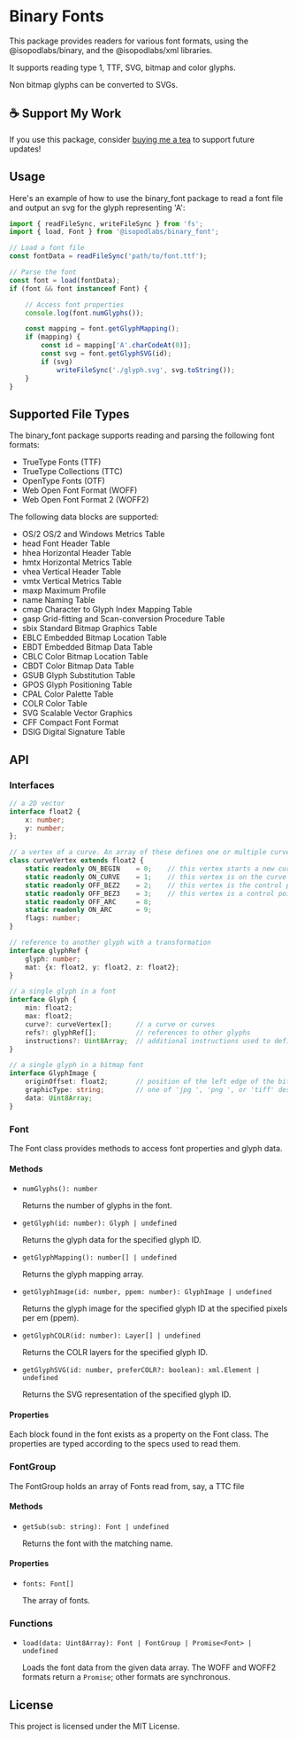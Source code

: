 # Binary Fonts

This package provides readers for various font formats, using the @isopodlabs/binary, and the @isopodlabs/xml libraries.

It supports reading type 1, TTF, SVG, bitmap and color glyphs.

Non bitmap glyphs can be converted to SVGs.


## ☕ Support My Work  
If you use this package, consider [buying me a tea](https://coff.ee/adrianstephens) to support future updates!  

## Usage
Here's an example of how to use the binary_font package to read a font file and output an svg for the glyph representing 'A':
```typescript
import { readFileSync, writeFileSync } from 'fs';
import { load, Font } from '@isopodlabs/binary_font';

// Load a font file
const fontData = readFileSync('path/to/font.ttf');

// Parse the font
const font = load(fontData);
if (font && font instanceof Font) {

    // Access font properties
    console.log(font.numGlyphs());

    const mapping = font.getGlyphMapping();
	if (mapping) {
        const id = mapping['A'.charCodeAt(0)];
        const svg = font.getGlyphSVG(id);
		if (svg)
			writeFileSync('./glyph.svg', svg.toString());
    }
}

```

## Supported File Types
The binary_font package supports reading and parsing the following font formats:

- TrueType Fonts (TTF)
- TrueType Collections (TTC)
- OpenType Fonts (OTF)
- Web Open Font Format (WOFF)
- Web Open Font Format 2 (WOFF2)

The following data blocks are supported:

- OS/2  OS/2 and Windows Metrics Table
- head  Font Header Table
- hhea  Horizontal Header Table
- hmtx  Horizontal Metrics Table
- vhea  Vertical Header Table
- vmtx  Vertical Metrics Table
- maxp  Maximum Profile
- name  Naming Table
- cmap  Character to Glyph Index Mapping Table
- gasp  Grid-fitting and Scan-conversion Procedure Table
- sbix  Standard Bitmap Graphics Table
- EBLC  Embedded Bitmap Location Table
- EBDT  Embedded Bitmap Data Table
- CBLC  Color Bitmap Location Table
- CBDT  Color Bitmap Data Table
- GSUB  Glyph Substitution Table
- GPOS  Glyph Positioning Table
- CPAL  Color Palette Table
- COLR  Color Table
- SVG   Scalable Vector Graphics
- CFF   Compact Font Format
- DSIG  Digital Signature Table

## API

### Interfaces
```typescript
// a 2D vector
interface float2 {
    x: number;
    y: number;
};

// a vertex of a curve. An array of these defines one or multiple curves
class curveVertex extends float2 {
	static readonly ON_BEGIN	= 0;    // this vertex starts a new curve
	static readonly ON_CURVE	= 1;    // this vertex is on the curve
	static readonly OFF_BEZ2	= 2;    // this vertex is the control point of a quadratic bezier
	static readonly OFF_BEZ3	= 3;    // this vertex is a control point of a cubic bezier
	static readonly OFF_ARC		= 8;
	static readonly ON_ARC		= 9;
	flags: number;
}

// reference to another glyph with a transformation
interface glyphRef {
	glyph: number;
	mat: {x: float2, y: float2, z: float2};
}

// a single glyph in a font
interface Glyph {
    min: float2;
    max: float2;
    curve?: curveVertex[];      // a curve or curves
    refs?: glyphRef[];          // references to other glyphs
    instructions?: Uint8Array;  // additional instructions used to define a glyph
}

// a single glyph in a bitmap font
interface GlyphImage {
    originOffset: float2;       // position of the left edge of the bitmap graphic in relation to the glyph design space origin
    graphicType: string;        // one of 'jpg ', 'png ', or 'tiff' describing the image format in the data
    data: Uint8Array;
}
```

### Font
The Font class provides methods to access font properties and glyph data.
#### Methods
- `numGlyphs(): number`

    Returns the number of glyphs in the font.
- `getGlyph(id: number): Glyph | undefined`

    Returns the glyph data for the specified glyph ID.
- `getGlyphMapping(): number[] | undefined`

    Returns the glyph mapping array.
- `getGlyphImage(id: number, ppem: number): GlyphImage | undefined`

    Returns the glyph image for the specified glyph ID at the specified pixels per em (ppem).
- `getGlyphCOLR(id: number): Layer[] | undefined`

    Returns the COLR layers for the specified glyph ID.
- `getGlyphSVG(id: number, preferCOLR?: boolean): xml.Element | undefined`

    Returns the SVG representation of the specified glyph ID.
#### Properties
Each block found in the font exists as a property on the Font class. The properties are typed according to the specs used to read them.

### FontGroup
The FontGroup holds an array of Fonts read from, say, a TTC file
#### Methods
- `getSub(sub: string): Font | undefined`

    Returns the font with the matching name.

#### Properties
- `fonts: Font[]`

    The array of fonts.

### Functions
- `load(data: Uint8Array): Font | FontGroup | Promise<Font> | undefined`

    Loads the font data from the given data array.
    The WOFF and WOFF2 formats return a `Promise`; other formats are synchronous.

## License

This project is licensed under the MIT License.
